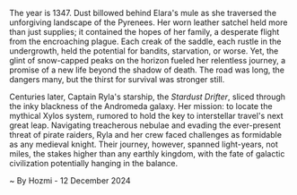 
The year is 1347.  Dust billowed behind Elara's mule as she traversed the unforgiving landscape of the Pyrenees.  Her worn leather satchel held more than just supplies; it contained the hopes of her family, a desperate flight from the encroaching plague.  Each creak of the saddle, each rustle in the undergrowth, held the potential for bandits, starvation, or worse.  Yet, the glint of snow-capped peaks on the horizon fueled her relentless journey, a promise of a new life beyond the shadow of death.  The road was long, the dangers many, but the thirst for survival was stronger still.

Centuries later, Captain Ryla's starship, the *Stardust Drifter*, sliced through the inky blackness of the Andromeda galaxy.  Her mission: to locate the mythical Xylos system, rumored to hold the key to interstellar travel's next great leap.  Navigating treacherous nebulae and evading the ever-present threat of pirate raiders, Ryla and her crew faced challenges as formidable as any medieval knight.  Their journey, however, spanned light-years, not miles, the stakes higher than any earthly kingdom, with the fate of galactic civilization potentially hanging in the balance.

~ By Hozmi - 12 December 2024
